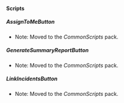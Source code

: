 
#### Scripts
##### AssignToMeButton
- Note: Moved to the *CommonScripts* pack.
##### GenerateSummaryReportButton
- Note: Moved to the *CommonScripts* pack.
##### LinkIncidentsButton
- Note: Moved to the *CommonScripts* pack.